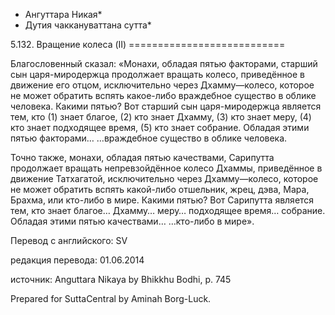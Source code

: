 * Ангуттара Никая*
* Дутия чаккануваттана сутта*

5\.132\. Вращение колеса \(II\)
\=\=\=\=\=\=\=\=\=\=\=\=\=\=\=\=\=\=\=\=\=\=\=\=\=\=\=

Благословенный сказал: «Монахи, обладая пятью факторами, старший сын царя\-миродержца продолжает вращать колесо, приведённое в движение его отцом, исключительно через Дхамму—колесо, которое не может обратить вспять какое\-либо враждебное существо в облике человека\. Какими пятью? Вот старший сын царя\-миродержца является тем, кто \(1\) знает благое, \(2\) кто знает Дхамму, \(3\) кто знает меру, \(4\) кто знает подходящее время, \(5\) кто знает собрание\. Обладая этими пятью факторами… …враждебное существо в облике человека\.

Точно также, монахи, обладая пятью качествами, Сарипутта продолжает вращать непревзойдённое колесо Дхаммы, приведённое в движение Татхагатой, исключительно через Дхамму—колесо, которое не может обратить вспять какой\-либо отшельник, жрец, дэва, Мара, Брахма, или кто\-либо в мире\. Какими пятью? Вот Сарипутта является тем, кто знает благое… Дхамму… меру… подходящее время… собрание\. Обладая этими пятью качествами… …кто\-либо в мире»\.

Перевод с английского: SV

редакция перевода: 01\.06\.2014

источник: Anguttara Nikaya by Bhikkhu Bodhi, p\. 745

Prepared for SuttaCentral by Aminah Borg\-Luck\.